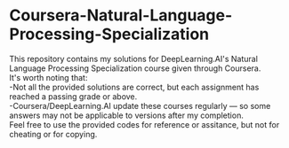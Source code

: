 # Coursera-Natural-Language-Processing-Specialization

This repository contains my solutions for DeepLearning.AI's Natural Language Processing Specialization course given through Coursera. <br />
It's worth noting that: <br />
-Not all the provided solutions are correct, but each assignment has reached a passing grade or above. <br />
-Coursera/DeepLearning.AI update these courses regularly — so some answers may not be applicable to versions after my completion. <br />
Feel free to use the provided codes for reference or assitance, but not for cheating or for copying. 
